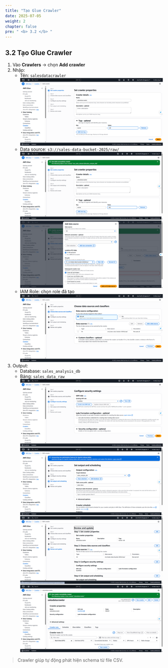 ```yaml
---
title: "Tạo Glue Crawler"
date: 2025-07-05
weight: 2
chapter: false
pre: " <b> 3.2 </b> "
---
```


## 3.2 Tạo Glue Crawler
1. Vào **Crawlers** → chọn **Add crawler**
2. Nhập:
   - Tên: `salesdatacrawler`
  ![Glue](../../../images/03/032/1.png?featherlight=false&width=90pc)
   - Data source: `s3://sales-data-bucket-2025/raw/`
  ![Glue](../../../images/03/032/2.png?featherlight=false&width=90pc)
  ![Glue](../../../images/03/032/3.png?featherlight=false&width=90pc)
   - IAM Role: chọn role đã tạo
  ![Glue](../../../images/03/032/4.png?featherlight=false&width=90pc)
3. Output:
   - Database: `sales_analysis_db`
   - Bảng: `sales_data_raw`
  ![Glue](../../../images/03/032/5.png?featherlight=false&width=90pc)
  ![Glue](../../../images/03/032/6.png?featherlight=false&width=90pc)
  ![Glue](../../../images/03/032/7.png?featherlight=false&width=90pc)
  ![Glue](../../../images/03/032/8.png?featherlight=false&width=90pc) 
> Crawler giúp tự động phát hiện schema từ file CSV.
